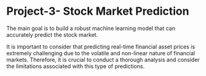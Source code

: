 # Project-3- Stock Market Prediction


The main goal is to build a robust machine learning model that can accurately predict the stock market.

It is important to consider that predicting real-time financial asset prices is extremely challenging due to the volatile and non-linear nature of financial markets. Therefore, it is crucial to conduct a thorough analysis and consider the limitations associated with this type of predictions.
